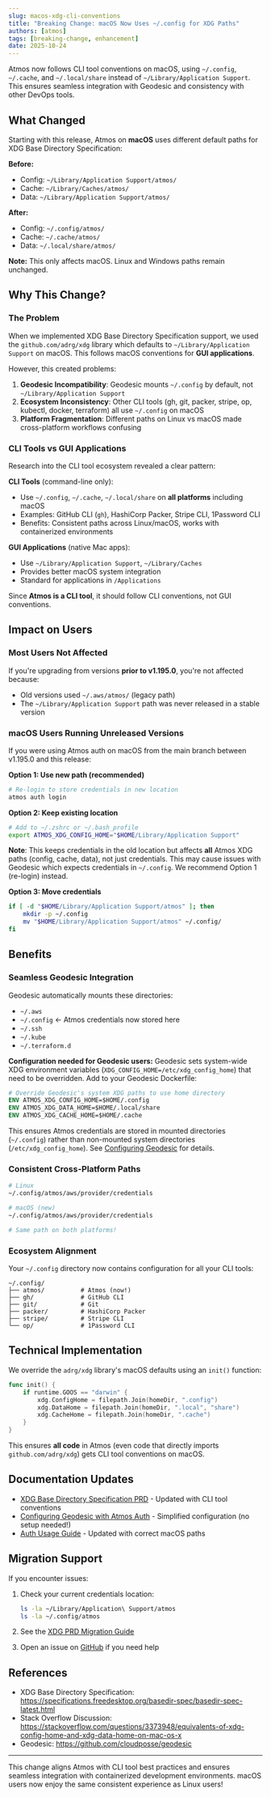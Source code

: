 ```yaml
---
slug: macos-xdg-cli-conventions
title: "Breaking Change: macOS Now Uses ~/.config for XDG Paths"
authors: [atmos]
tags: [breaking-change, enhancement]
date: 2025-10-24
---
```


Atmos now follows CLI tool conventions on macOS, using `~/.config`, `~/.cache`, and `~/.local/share` instead of `~/Library/Application Support`. This ensures seamless integration with Geodesic and consistency with other DevOps tools.

<!--truncate-->

## What Changed

Starting with this release, Atmos on **macOS** uses different default paths for XDG Base Directory Specification:

**Before:**
- Config: `~/Library/Application Support/atmos/`
- Cache: `~/Library/Caches/atmos/`
- Data: `~/Library/Application Support/atmos/`

**After:**
- Config: `~/.config/atmos/`
- Cache: `~/.cache/atmos/`
- Data: `~/.local/share/atmos/`

**Note:** This only affects macOS. Linux and Windows paths remain unchanged.

## Why This Change?

### The Problem

When we implemented XDG Base Directory Specification support, we used the `github.com/adrg/xdg` library which defaults to `~/Library/Application Support` on macOS. This follows macOS conventions for **GUI applications**.

However, this created problems:

1. **Geodesic Incompatibility**: Geodesic mounts `~/.config` by default, not `~/Library/Application Support`
2. **Ecosystem Inconsistency**: Other CLI tools (gh, git, packer, stripe, op, kubectl, docker, terraform) all use `~/.config` on macOS
3. **Platform Fragmentation**: Different paths on Linux vs macOS made cross-platform workflows confusing

### CLI Tools vs GUI Applications

Research into the CLI tool ecosystem revealed a clear pattern:

**CLI Tools** (command-line only):
- Use `~/.config`, `~/.cache`, `~/.local/share` on **all platforms** including macOS
- Examples: GitHub CLI (`gh`), HashiCorp Packer, Stripe CLI, 1Password CLI
- Benefits: Consistent paths across Linux/macOS, works with containerized environments

**GUI Applications** (native Mac apps):
- Use `~/Library/Application Support`, `~/Library/Caches`
- Provides better macOS system integration
- Standard for applications in `/Applications`

Since **Atmos is a CLI tool**, it should follow CLI conventions, not GUI conventions.

## Impact on Users

### Most Users Not Affected

If you're upgrading from versions **prior to v1.195.0**, you're not affected because:
- Old versions used `~/.aws/atmos/` (legacy path)
- The `~/Library/Application Support` path was never released in a stable version

### macOS Users Running Unreleased Versions

If you were using Atmos auth on macOS from the main branch between v1.195.0 and this release:

**Option 1: Use new path (recommended)**
```bash
# Re-login to store credentials in new location
atmos auth login
```

**Option 2: Keep existing location**
```bash
# Add to ~/.zshrc or ~/.bash_profile
export ATMOS_XDG_CONFIG_HOME="$HOME/Library/Application Support"
```

**Note**: This keeps credentials in the old location but affects **all** Atmos XDG paths (config, cache, data), not just credentials. This may cause issues with Geodesic which expects credentials in `~/.config`. We recommend Option 1 (re-login) instead.

**Option 3: Move credentials**
```bash
if [ -d "$HOME/Library/Application Support/atmos" ]; then
    mkdir -p ~/.config
    mv "$HOME/Library/Application Support/atmos" ~/.config/
fi
```

## Benefits

### Seamless Geodesic Integration

Geodesic automatically mounts these directories:
- `~/.aws`
- `~/.config` ← Atmos credentials now stored here
- `~/.ssh`
- `~/.kube`
- `~/.terraform.d`

**Configuration needed for Geodesic users:** Geodesic sets system-wide XDG environment variables (`XDG_CONFIG_HOME=/etc/xdg_config_home`) that need to be overridden. Add to your Geodesic Dockerfile:

```dockerfile
# Override Geodesic's system XDG paths to use home directory
ENV ATMOS_XDG_CONFIG_HOME=$HOME/.config
ENV ATMOS_XDG_DATA_HOME=$HOME/.local/share
ENV ATMOS_XDG_CACHE_HOME=$HOME/.cache
```

This ensures Atmos credentials are stored in mounted directories (`~/.config`) rather than non-mounted system directories (`/etc/xdg_config_home`). See [Configuring Geodesic](/cli/commands/auth/tutorials/configuring-geodesic) for details.

### Consistent Cross-Platform Paths

```bash
# Linux
~/.config/atmos/aws/provider/credentials

# macOS (new)
~/.config/atmos/aws/provider/credentials

# Same path on both platforms!
```

### Ecosystem Alignment

Your `~/.config` directory now contains configuration for all your CLI tools:
```
~/.config/
├── atmos/          # Atmos (now!)
├── gh/             # GitHub CLI
├── git/            # Git
├── packer/         # HashiCorp Packer
├── stripe/         # Stripe CLI
└── op/             # 1Password CLI
```

## Technical Implementation

We override the `adrg/xdg` library's macOS defaults using an `init()` function:

```go
func init() {
    if runtime.GOOS == "darwin" {
        xdg.ConfigHome = filepath.Join(homeDir, ".config")
        xdg.DataHome = filepath.Join(homeDir, ".local", "share")
        xdg.CacheHome = filepath.Join(homeDir, ".cache")
    }
}
```

This ensures **all code** in Atmos (even code that directly imports `github.com/adrg/xdg`) gets CLI tool conventions on macOS.

## Documentation Updates

- [XDG Base Directory Specification PRD](/docs/prd/xdg-base-directory-specification) - Updated with CLI tool conventions
- [Configuring Geodesic with Atmos Auth](/cli/commands/auth/tutorials/configuring-geodesic) - Simplified configuration (no setup needed!)
- [Auth Usage Guide](/cli/commands/auth/usage) - Updated with correct macOS paths

## Migration Support

If you encounter issues:

1. Check your current credentials location:
   ```bash
   ls -la ~/Library/Application\ Support/atmos
   ls -la ~/.config/atmos
   ```

2. See the [XDG PRD Migration Guide](/docs/prd/xdg-base-directory-specification#migration-guide-for-v20-macos-users)

3. Open an issue on [GitHub](https://github.com/cloudposse/atmos/issues) if you need help

## References

- XDG Base Directory Specification: https://specifications.freedesktop.org/basedir-spec/basedir-spec-latest.html
- Stack Overflow Discussion: https://stackoverflow.com/questions/3373948/equivalents-of-xdg-config-home-and-xdg-data-home-on-mac-os-x
- Geodesic: https://github.com/cloudposse/geodesic

---

This change aligns Atmos with CLI tool best practices and ensures seamless integration with containerized development environments. macOS users now enjoy the same consistent experience as Linux users!
